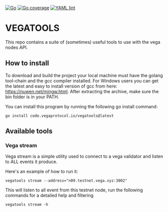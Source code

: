 [![Go](https://github.com/vegaprotocol/vegatools/actions/workflows/go.yml/badge.svg)](https://github.com/vegaprotocol/vegatools/actions/workflows/go.yml)
[![Go coverage](https://github.com/vegaprotocol/vegatools/actions/workflows/go-coverage.yml/badge.svg)](https://github.com/vegaprotocol/vegatools/actions/workflows/go-coverage.yml)
[![YAML lint](https://github.com/vegaprotocol/vegatools/actions/workflows/yml-lint.yml/badge.svg)](https://github.com/vegaprotocol/vegatools/actions/workflows/yml-lint.yml)

VEGATOOLS
=========

This repo contains a suite of (sometimes) useful tools to use with the vega nodes API.

## How to install

To download and build the project your local machine must have the golang tool-chain and the gcc compiler installed. For Windows users you can get the latest and easy to install version of gcc from here:
https://nuwen.net/mingw.html. After extracting the archive, make sure the bin folder is in your PATH.

You can install this program by running the following go install command:
```console
go install code.vegaprotocol.io/vegatools@latest
```

## Available tools

### Vega stream

Vega stream is a simple utility used to connect to a vega validator and listen to ALL events it produce.

Here's an example of how to run it:
```console
vegatools stream --address="n09.testnet.vega.xyz:3002"
```

This will listen to all event from this testnet node, run the following commands for a detailed help and filtering
```
vegatools stream -h
```
